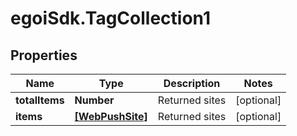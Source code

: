 # egoiSdk.TagCollection1

## Properties
Name | Type | Description | Notes
------------ | ------------- | ------------- | -------------
**totalItems** | **Number** | Returned sites | [optional] 
**items** | [**[WebPushSite]**](WebPushSite.md) | Returned sites | [optional] 


